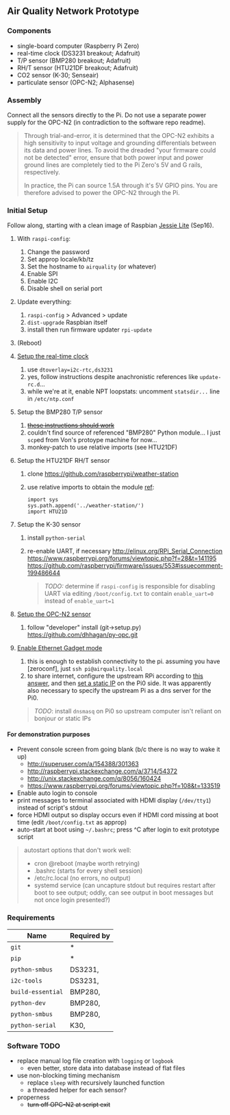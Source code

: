 ## Air Quality Network Prototype



### Components

* single-board computer (Raspberry Pi Zero)
* real-time clock (DS3231 breakout; Adafruit)
* T/P sensor (BMP280 breakout; Adafruit)
* RH/T sensor (HTU21DF breakout; Adafruit)
* CO2 sensor (K-30; Senseair)
* particulate sensor (OPC-N2; Alphasense)


### Assembly

Connect all the sensors directly to the Pi. Do not use a separate power supply
for the OPC-N2 (in contradiction to the software repo readme).

> Through trial-and-error, it is determined that the OPC-N2 exhibits a high
> sensitivity to input voltage and grounding differentials between its data
> and power lines. To avoid the dreaded "your firmware could not be detected"
> error, ensure that both power input and power ground lines are completely
> tied to the Pi Zero's 5V and G rails, respectively. 
>
> In practice, the Pi can source 1.5A through it's 5V GPIO pins. You are
> therefore advised to power the OPC-N2 through the Pi. 


### Initial Setup

Follow along, starting with a clean image of
Raspbian [Jessie Lite](https://www.raspberrypi.org/downloads/) (Sep16).

1. With `raspi-config`:
    1. Change the password
    2. Set approp locale/kb/tz
    3. Set the hostname to `airquality` (or whatever)
    4. Enable SPI
    5. Enable I2C
    6. Disable shell on serial port
2. Update everything:
    1. `raspi-config` > Advanced > update
    2. `dist-upgrade` Raspbian itself
    3. install then run firmware updater `rpi-update`
3. (Reboot)
4. [Setup the real-time clock](https://learn.adafruit.com/adding-a-real-time-clock-to-raspberry-pi?view=all)
    1. use `dtoverlay=i2c-rtc,ds3231`
    2. yes, follow instructions despite anachronistic references
       like `update-rc.d`...
    3. while we're at it, enable NPT loopstats: uncomment
       `statsdir...` line in `/etc/ntp.conf`
5. Setup the BMP280 T/P sensor
    1. ~~[these instructions should work](https://learn.adafruit.com/using-the-bmp085-with-raspberry-pi/using-the-adafruit-bmp085-python-library?view=all)~~
    2. couldn't find source of referenced "BMP280" Python module...
       I just `scp`ed from Von's protoype machine for now...
    3. monkey-patch to use relative imports (see HTU21DF)
6. Setup the HTU21DF RH/T sensor
    1. clone <https://github.com/raspberrypi/weather-station>
    2. use relative imports to obtain the module
       [ref](http://stackoverflow.com/a/279338/2946116):

        ```
        import sys
        sys.path.append('../weather-station/')
        import HTU21D
        ```

7. Setup the K-30 sensor
    1. install `python-serial`
    2. re-enable UART, if necessary
       <http://elinux.org/RPi_Serial_Connection>
       <https://www.raspberrypi.org/forums/viewtopic.php?f=28&t=141195>
       <https://github.com/raspberrypi/firmware/issues/553#issuecomment-199486644>

        > *TODO:* determine if `raspi-config` is responsible for disabling
        > UART via editing `/boot/config.txt` to contain `enable_uart=0`
        > instead of `enable_uart=1`

8. [Setup the OPC-N2 sensor](http://py-opc.readthedocs.io/en/latest/)
    1. follow "developer" install (git->setup.py)
       <https://github.com/dhhagan/py-opc.git>

9. [Enable Ethernet Gadget mode](https://learn.adafruit.com/turning-your-raspberry-pi-zero-into-a-usb-gadget?view=all)
    1. this is enough to establish connectivity to the pi. assuming you have
       [zeroconf], just `ssh pi@airquality.local`
    2. to share internet, configure the upstream RPi according to
       [this answer](http://raspberrypi.stackexchange.com/a/50073/54372),
       and then [set a static IP](http://elinux.org/RPi_Setting_up_a_static_IP_in_Debian)
       on the Pi0 side. It was apparently also necessary to specify the
       upstream Pi as a dns server for the Pi0.

    > *TODO*: install `dnsmasq` on Pi0 so upstream computer isn't reliant
    > on bonjour or static IPs




#### For demonstration purposes

* Prevent console screen from going blank (b/c there is no way to wake it up)
    * http://superuser.com/a/154388/301363
    * http://raspberrypi.stackexchange.com/a/3714/54372
    * http://unix.stackexchange.com/q/8056/160424
    * https://www.raspberrypi.org/forums/viewtopic.php?f=108&t=133519
* Enable auto login to console
* print messages to terminal associated with HDMI display
  (`/dev/tty1`) instead of script's stdout
* force HDMI output so display occurs even if HDMI cord missing at boot time
  (edit `/boot/config.txt` as approp)
* auto-start at boot using `~/.bashrc`; press ^C after login to
  exit prototype script

> autostart options that don't work well:
>
> * cron @reboot (maybe worth retrying)
> * .bashrc (starts for every shell session)
> * /etc/rc.local (no errors, no output)
> * systemd service (can uncapture stdout but requires restart after
>   boot to see output; oddly, can see output in boot messages but
>   not once login presented?)

### Requirements

| Name              | Required by
|-------------------|---------------------------
| `git`             | *
| `pip`             | *
| `python-smbus`    | DS3231,
| `i2c-tools`       | DS3231,
| `build-essential` | BMP280,
| `python-dev`      | BMP280,
| `python-smbus`    | BMP280,
| `python-serial`   | K30,



### Software TODO

* replace manual log file creation with `logging` or `logbook`
    * even better, store data into database instead of flat files
* use non-blocking timing mechanism
    * replace `sleep` with recursively launched function
    * a threaded helper for each sensor?
* properness
    * ~~turn off OPC-N2 at script exit~~


